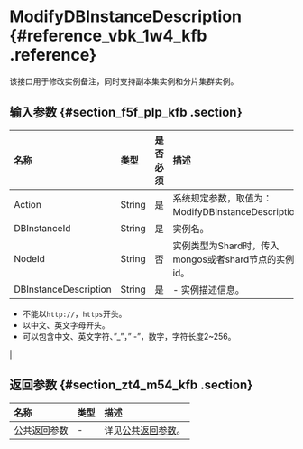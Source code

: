 # ModifyDBInstanceDescription {#reference_vbk_1w4_kfb .reference}

该接口用于修改实例备注，同时支持副本集实例和分片集群实例。

## 输入参数 {#section_f5f_plp_kfb .section}

|名称|类型|是否必须|描述|
|:-|:-|:---|:-|
|Action|String|是|系统规定参数，取值为：ModifyDBInstanceDescription。|
|DBInstanceId|String|是|实例名。|
|NodeId|String|否|实例类型为Shard时，传入mongos或者shard节点的实例id。|
|DBInstanceDescription|String|是| -   实例描述信息。
-   不能以`http://`，`https`开头。
-   以中文、英文字母开头。
-   可以包含中文、英文字符、”\_”，” -”，数字，字符长度2~256。

 |

## 返回参数 {#section_zt4_m54_kfb .section}

|名称|类型|描述|
|:-|:-|:-|
|公共返回参数|-|详见[公共返回参数](intl.zh-CN/API参考/API参考/公共参数.md#)。|


